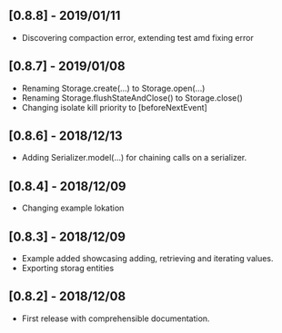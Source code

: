 ## [0.8.8] - 2019/01/11

* Discovering compaction error, extending test amd fixing error

## [0.8.7] - 2019/01/08

* Renaming Storage.create(…) to Storage.open(…)
* Renaming Storage.flushStateAndClose() to Storage.close()
* Changing isolate kill priority to [beforeNextEvent]

## [0.8.6] - 2018/12/13

* Adding Serializer.model(…) for chaining calls on a serializer.

## [0.8.4] - 2018/12/09

* Changing example lokation

## [0.8.3] - 2018/12/09

* Example added showcasing adding, retrieving and iterating values.
* Exporting storag entities

## [0.8.2] - 2018/12/08

* First release with comprehensible documentation.
